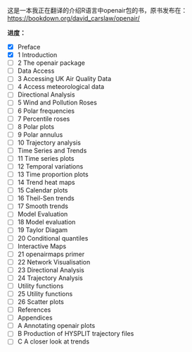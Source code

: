 这是一本我正在翻译的介绍R语言中openair包的书，原书发布在： https://bookdown.org/david_carslaw/openair/

**进度：**

- [x] Preface
- [x] 1  Introduction
- [ ] 2  The openair package
- [ ] Data Access
- [ ] 3  Accessing UK Air Quality Data
- [ ] 4  Access meteorological data
- [ ] Directional Analysis
- [ ] 5  Wind and Pollution Roses
- [ ] 6  Polar frequencies
- [ ] 7  Percentile roses
- [ ] 8  Polar plots
- [ ] 9  Polar annulus
- [ ] 10  Trajectory analysis
- [ ] Time Series and Trends
- [ ] 11  Time series plots
- [ ] 12  Temporal variations
- [ ] 13  Time proportion plots
- [ ] 14  Trend heat maps
- [ ] 15  Calendar plots
- [ ] 16  Theil-Sen trends
- [ ] 17  Smooth trends
- [ ] Model Evaluation
- [ ] 18  Model evaluation
- [ ] 19  Taylor Diagam
- [ ] 20  Conditional quantiles
- [ ] Interactive Maps
- [ ] 21  openairmaps primer
- [ ] 22  Network Visualisation
- [ ] 23  Directional Analysis
- [ ] 24  Trajectory Analysis
- [ ] Utility functions
- [ ] 25  Utility functions
- [ ] 26  Scatter plots
- [ ] References
- [ ] Appendices
- [ ] A  Annotating openair plots
- [ ] B  Production of HYSPLIT trajectory files
- [ ] C  A closer look at trends